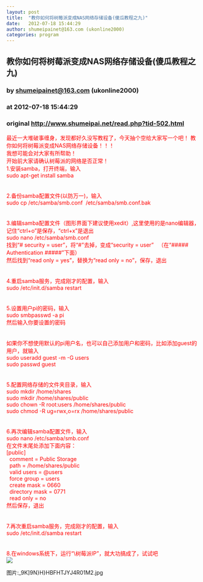 ```yaml
---
layout: post
title:  "教你如何将树莓派变成NAS网络存储设备(傻瓜教程之九)"
date:   2012-07-18 15:44:29
author: shumeipainet@163.com (ukonline2000)
categories: program
---
```


## 教你如何将树莓派变成NAS网络存储设备(傻瓜教程之九)
### by shumeipainet@163.com (ukonline2000)
### at 2012-07-18 15:44:29
### original <http://www.shumeipai.net/read.php?tid-502.html>

<span style="color:#ff0000">最近一大堆破事缠身，发现都好久没写教程了，今天抽个空给大家写一个吧！ 教你如何将树莓派变成NAS网络存储设备！！！</span><br><span style="color:#ff0000">我想可能会对大家有所帮助！</span><br><span style="color:#ff0000">开始前大家请确认树莓派的网络是否正常！</span><br><span style="color:#ff0000">1.安装samba，打开终端，输入</span><br><span style="color:#ff0000">sudo apt-get install samba</span><br><span style="color:#ff0000"><br></span><br><span style="color:#ff0000">2.备份samba配置文件(以防万一)，输入</span><br><span style="color:#ff0000">sudo cp /etc/samba/smb.conf  /etc/samba/smb.conf.bak</span><br><span style="color:#ff0000"><br></span><br><span style="color:#ff0000">3.编辑samba配置文件（图形界面下建议使用xedit）,这里使用的是nano编辑器，记住“ctrl+o”是保存，“ctrl+x”是退出</span><br><span style="color:#ff0000">sudo nano /etc/samba/smb.conf</span><br><span style="color:#ff0000">找到“# security = user”，将“#”去掉，变成“security = user”   （在“##### Authentication #####”下面）</span><br><span style="color:#ff0000">然后找到“read only = yes”，替换为“read only = no”，保存，退出</span><br><span style="color:#ff0000"><br></span><br><span style="color:#ff0000">4.重启samba服务，完成刚才的配置，输入</span><br><span style="color:#ff0000">sudo /etc/init.d/samba restart</span><br><span style="color:#ff0000"><br></span><br><span style="color:#ff0000">5.设置用户pi的密码，输入</span><br><span style="color:#ff0000">sudo smbpasswd -a pi</span><br><span style="color:#ff0000">然后输入你要设置的密码</span><br><span style="color:#ff0000"><br></span><br><span style="color:#ff0000">如果你不想使用默认的pi用户名，也可以自己添加用户和密码，比如添加guest的用户，就输入</span><br><span style="color:#ff0000">sudo useradd guest -m -G users</span><br><span style="color:#ff0000">sudo passwd guest</span><br><span style="color:#ff0000"><br></span><br><span style="color:#ff0000">5.配置网络存储的文件夹目录，输入</span><br><span style="color:#ff0000">sudo mkdir /home/shares</span><br><span style="color:#ff0000">sudo mkdir /home/shares/public</span><br><span style="color:#ff0000">sudo chown -R root:users /home/shares/public</span><br><span style="color:#ff0000">sudo chmod -R ug=rwx,o=rx /home/shares/public</span><br><span style="color:#ff0000"><br></span><br><span style="color:#ff0000">6.再次编辑samba配置文件，输入</span><br><span style="color:#ff0000">sudo nano /etc/samba/smb.conf</span><br><span style="color:#ff0000">在文件末尾处添加下面内容：</span><br><span style="color:#ff0000">[public]</span><br><span style="color:#ff0000">  comment = Public Storage</span><br><span style="color:#ff0000">  path = /home/shares/public</span><br><span style="color:#ff0000">  valid users = @users</span><br><span style="color:#ff0000">  force group = users</span><br><span style="color:#ff0000">  create mask = 0660</span><br><span style="color:#ff0000">  directory mask = 0771</span><br><span style="color:#ff0000">  read only = no</span><br><span style="color:#ff0000">然后保存，退出</span><br><span style="color:#ff0000"><br></span><br><span style="color:#ff0000">7.再次重启samba服务，完成刚才的配置，输入</span><br><span style="color:#ff0000">sudo /etc/init.d/samba restart</span><br><span style="color:#ff0000"><br></span><br><span style="color:#ff0000">8.在windows系统下，运行“\\树莓派IP”，就大功搞成了，试试吧</span><br> <span><span style="display:inline-block"><img src="http://www.shumeipai.net/attachment/thumb/Mon_1207/4_133_c4e525cd9e01095.jpg?70" border="0" style="max-width:575px"></span><div><div><div><p><span>图片:_9K]9N}H}HBFHTJYJ4R01M2.jpg</span></p></div></div></div></span><br>